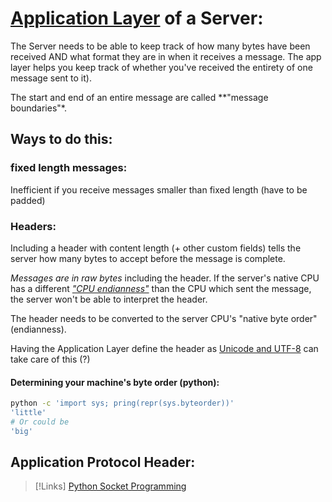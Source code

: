 
# [Application Layer](/networking/OSI/application-layer.md) of a Server:
The Server needs to be able to keep track of how many bytes have been received AND what format they are in when it receives a message. The app layer helps you keep track of whether you've received the entirety of one message sent to it).

The start and end of an entire message are called **"message boundaries"*.

## Ways to do this:
### fixed length messages:
Inefficient if you receive messages smaller than fixed length (have to be padded)

### Headers:
Including a header with content length (+ other custom fields) tells the server how many bytes to accept before the message is complete.

*Messages are in raw bytes* including the header. If the server's native CPU has a different [*"CPU endianness"*](https://realpython.com/python-sockets/#byte-endianness) than the CPU which sent the message, the server won't be able to interpret the header.

The header needs to be converted to the server CPU's "native byte order" (endianness).

Having the Application Layer define the header as [Unicode and UTF-8](https://docs.python.org/3/library/codecs.html#encodings-and-unicode) can take care of this (?)

#### Determining your machine's byte order (python):
```bash
python -c 'import sys; pring(repr(sys.byteorder))'
'little'
# Or could be
'big'
```

## Application Protocol Header:







> [!Links]
> [Python Socket Programming](https://realpython.com/python-sockets/#application-client-and-server)